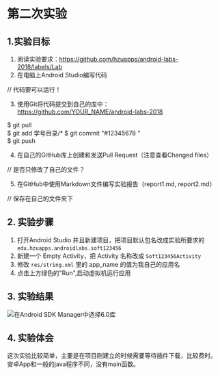 # 第二次实验

## 1.实验目标

1. 阅读实验要求：https://github.com/hzuapps/android-labs-2018/labels/Lab    
2. 在电脑上Android Studio编写代码 

// 代码要可以运行！ 

3. 使用Git将代码提交到自己的库中：https://github.com/YOUR_NAME/android-labs-2018    

$ git pull  
$ git add 学号目录/* 
$ git commit "#12345678 "  
$ git push  

4. 在自己的GitHub库上创建和发送Pull Request（注意查看Changed files）   

// 是否只修改了自己的文件？ 

5. 在GitHub中使用Markdown文件编写实验报告（report1.md, report2.md）   

// 保存在自己的文件夹下  


## 2. 实验步骤 
1. 打开Android Studio 并且新建项目，把项目默认包名改成实验所要求的 `edu.hzuapps.androidlabs.soft123456` 
2. 新建一个 Empty Activity，把 Activity 名称改成 `Soft123456Activity` 
3. 修改 `res/string.xml` 里的 app_name 的值为我自己的应用名 
4. 点击上方绿色的"Run",启动虚拟机运行应用 
## 3. 实验结果 
![在Android SDK Manager中选择6.0库](https://github.com/Ghlyh/android-labs-2018/blob/master/soft1614080902402/2.png "配置教育网下载代理")
## 4. 实验体会 
这次实验比较简单，主要是在项目刚建立的时候需要等待插件下载，比较费时。 安卓App和一般的java程序不同，没有main函数。 

